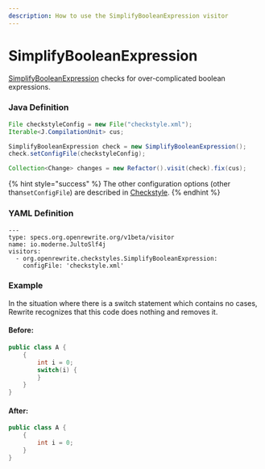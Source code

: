 ```yaml
---
description: How to use the SimplifyBooleanExpression visitor
---
```


# SimplifyBooleanExpression

 [SimplifyBooleanExpression](https://checkstyle.sourceforge.io/config_coding.html#SimplifyBooleanExpression) checks for over-complicated boolean expressions.

### Java Definition 

```java
File checkstyleConfig = new File("checkstyle.xml");
Iterable<J.CompilationUnit> cus;

SimplifyBooleanExpression check = new SimplifyBooleanExpression();
check.setConfigFile(checkstyleConfig);

Collection<Change> changes = new Refactor().visit(check).fix(cus);
```

{% hint style="success" %}
The other configuration options \(other than`setConfigFile`\) are described in [Checkstyle](./#configuration-options).
{% endhint %}

### YAML Definition

```text
---
type: specs.org.openrewrite.org/v1beta/visitor
name: io.moderne.JultoSlf4j
visitors:
  - org.openrewrite.checkstyles.SimplifyBooleanExpression:
    configFile: 'checkstyle.xml'
```

### Example

In the situation where there is a switch statement which contains no cases, Rewrite recognizes that this code does nothing and removes it.

#### Before:

```java
public class A {
    {
        int i = 0;
        switch(i) {
        }
    }
}
```

#### After:

```java
public class A {
    {
        int i = 0;
    }
}
```

